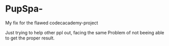 # PupSpa-
My fix for the flawed codecacademy-project

Just trying to help other ppl out, facing the same Problem of not beeing able to get the proper result.
